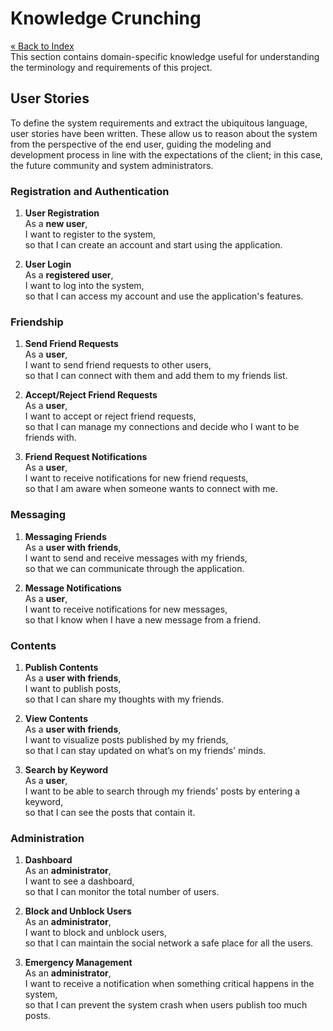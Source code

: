 # Knowledge Crunching
[« Back to Index](../docs.md)\
This section contains domain-specific knowledge useful for understanding
the terminology and requirements of this project.

## User Stories

To define the system requirements and extract the ubiquitous language, user stories have been written.
These allow us to reason about the system from the perspective of the end user,
guiding the modeling and development process in line with the expectations of the client;
in this case, the future community and system administrators.

### Registration and Authentication

1. **User Registration**\
   As a **new user**,\
   I want to register to the system,\
   so that I can create an account and start using the application.


2. **User Login**\
   As a **registered user**,\
   I want to log into the system,\
   so that I can access my account and use the application's features.

### Friendship

1. **Send Friend Requests**\
   As a **user**,\
   I want to send friend requests to other users,\
   so that I can connect with them and add them to my friends list.


2. **Accept/Reject Friend Requests**\
   As a **user**,\
   I want to accept or reject friend requests,\
   so that I can manage my connections and decide who I want to be friends with.


3. **Friend Request Notifications**\
   As a **user**,\
   I want to receive notifications for new friend requests,\
   so that I am aware when someone wants to connect with me.

### Messaging

1. **Messaging Friends**\
   As a **user with friends**,\
   I want to send and receive messages with my friends,\
   so that we can communicate through the application.


2. **Message Notifications**\
   As a **user**,\
   I want to receive notifications for new messages,\
   so that I know when I have a new message from a friend.

### Contents

1. **Publish Contents**\
   As a **user with friends**,\
   I want to publish posts,\
   so that I can share my thoughts with my friends.


2. **View Contents**\
   As a **user with friends**,\
   I want to visualize posts published by my friends,\
   so that I can stay updated on what’s on my friends' minds.


3. **Search by Keyword**\
   As a **user**,\
   I want to be able to search through my friends' posts by entering a keyword,\
   so that I can see the posts that contain it.

### Administration

1. **Dashboard**\
   As an **administrator**,\
   I want to see a dashboard,\
   so that I can monitor the total number of users.


2. **Block and Unblock Users**\
   As an **administrator**,\
   I want to block and unblock users,\
   so that I can maintain the social network a safe place for all the users.


3. **Emergency Management**\
   As an **administrator**,\
   I want to receive a notification when something critical happens in the system,\
   so that I can prevent the system crash when users publish too much posts.